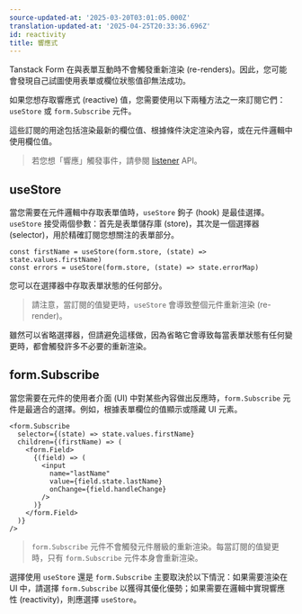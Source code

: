 ```yaml
---
source-updated-at: '2025-03-20T03:01:05.000Z'
translation-updated-at: '2025-04-25T20:33:36.696Z'
id: reactivity
title: 響應式
---
```


Tanstack Form 在與表單互動時不會觸發重新渲染 (re-renders)。因此，您可能會發現自己試圖使用表單或欄位狀態值卻無法成功。

如果您想存取響應式 (reactive) 值，您需要使用以下兩種方法之一來訂閱它們：`useStore` 或 `form.Subscribe` 元件。

這些訂閱的用途包括渲染最新的欄位值、根據條件決定渲染內容，或在元件邏輯中使用欄位值。

> 若您想「響應」觸發事件，請參閱 [listener](./listeners.md) API。

## useStore

當您需要在元件邏輯中存取表單值時，`useStore` 鉤子 (hook) 是最佳選擇。`useStore` 接受兩個參數：首先是表單儲存庫 (store)，其次是一個選擇器 (selector)，用於精確訂閱您想關注的表單部分。

```tsx
const firstName = useStore(form.store, (state) => state.values.firstName)
const errors = useStore(form.store, (state) => state.errorMap)
```

您可以在選擇器中存取表單狀態的任何部分。

> 請注意，當訂閱的值變更時，`useStore` 會導致整個元件重新渲染 (re-render)。

雖然可以省略選擇器，但請避免這樣做，因為省略它會導致每當表單狀態有任何變更時，都會觸發許多不必要的重新渲染。

## form.Subscribe

當您需要在元件的使用者介面 (UI) 中對某些內容做出反應時，`form.Subscribe` 元件是最適合的選擇。例如，根據表單欄位的值顯示或隱藏 UI 元素。

```tsx
<form.Subscribe
  selector={(state) => state.values.firstName}
  children={(firstName) => (
    <form.Field>
      {(field) => (
        <input
          name="lastName"
          value={field.state.lastName}
          onChange={field.handleChange}
        />
      )}
    </form.Field>
  )}
/>
```

> `form.Subscribe` 元件不會觸發元件層級的重新渲染。每當訂閱的值變更時，只有 `form.Subscribe` 元件本身會重新渲染。

選擇使用 `useStore` 還是 `form.Subscribe` 主要取決於以下情況：如果需要渲染在 UI 中，請選擇 `form.Subscribe` 以獲得其優化優勢；如果需要在邏輯中實現響應性 (reactivity)，則應選擇 `useStore`。
